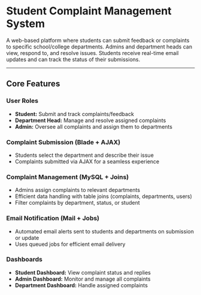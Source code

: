 #  Student Complaint Management System

A web-based platform where students can submit feedback or complaints to specific school/college departments. Admins and department heads can view, respond to, and resolve issues. Students receive real-time email updates and can track the status of their submissions.

---

##  Core Features

###  User Roles
- **Student:** Submit and track complaints/feedback  
- **Department Head:** Manage and resolve assigned complaints  
- **Admin:** Oversee all complaints and assign them to departments  

###  Complaint Submission (Blade + AJAX)
- Students select the department and describe their issue  
- Complaints submitted via AJAX for a seamless experience  

###  Complaint Management (MySQL + Joins)
- Admins assign complaints to relevant departments  
- Efficient data handling with table joins (complaints, departments, users)  
- Filter complaints by department, status, or student  

###  Email Notification (Mail + Jobs)
- Automated email alerts sent to students and departments on submission or update  
- Uses queued jobs for efficient email delivery  

###  Dashboards
- **Student Dashboard:** View complaint status and replies  
- **Admin Dashboard:** Monitor and manage all complaints  
- **Department Dashboard:** Handle assigned complaints  
